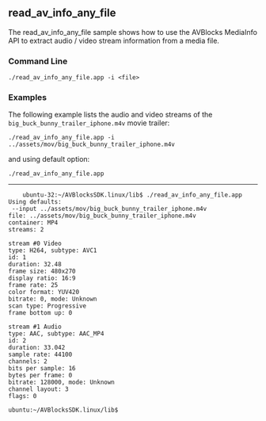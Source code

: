 ## read_av_info_any_file

The read_av_info_any_file sample shows how to use the AVBlocks MediaInfo API to extract audio / video stream information from a media file.   

### Command Line

	./read_av_info_any_file.app -i <file>
 
###	Examples

The following example lists the audio and video streams of the `big_buck_bunny_trailer_iphone.m4v` movie trailer:
	
	./read_av_info_any_file.app -i ../assets/mov/big_buck_bunny_trailer_iphone.m4v

and using default option:
    
    ./read_av_info_any_file.app
    
***
    	ubuntu-32:~/AVBlocksSDK.linux/lib$ ./read_av_info_any_file.app
	Using defaults:
	 --input ../assets/mov/big_buck_bunny_trailer_iphone.m4v
	file: ../assets/mov/big_buck_bunny_trailer_iphone.m4v
	container: MP4
	streams: 2

	stream #0 Video
	type: H264, subtype: AVC1
	id: 1
	duration: 32.48
	frame size: 480x270
	display ratio: 16:9
	frame rate: 25
	color format: YUV420
	bitrate: 0, mode: Unknown
	scan type: Progressive
	frame bottom up: 0

	stream #1 Audio
	type: AAC, subtype: AAC_MP4
	id: 2
	duration: 33.042
	sample rate: 44100
	channels: 2
	bits per sample: 16
	bytes per frame: 0
	bitrate: 128000, mode: Unknown
	channel layout: 3
	flags: 0

	ubuntu:~/AVBlocksSDK.linux/lib$
